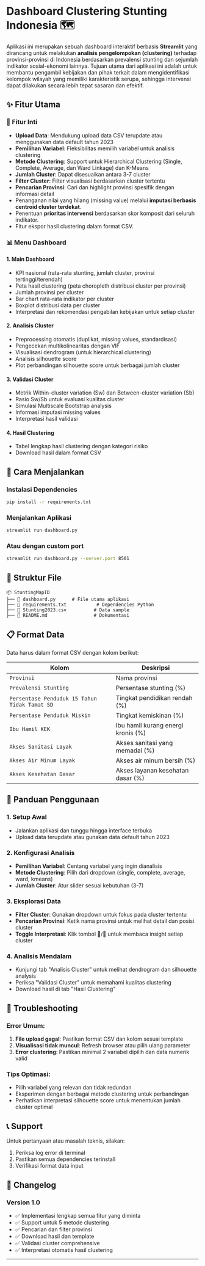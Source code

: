 # Dashboard Clustering Stunting Indonesia 🗺️

Aplikasi ini merupakan sebuah dashboard interaktif berbasis **Streamlit** yang dirancang untuk melakukan **analisis pengelompokan (clustering)** terhadap provinsi-provinsi di Indonesia berdasarkan prevalensi stunting dan sejumlah indikator sosial-ekonomi lainnya. Tujuan utama dari aplikasi ini adalah untuk membantu pengambil kebijakan dan pihak terkait dalam mengidentifikasi kelompok wilayah yang memiliki karakteristik serupa, sehingga intervensi dapat dilakukan secara lebih tepat sasaran dan efektif.

## ✨ Fitur Utama

### 🎯 Fitur Inti
- **Upload Data**: Mendukung upload data CSV terupdate atau menggunakan data default tahun 2023 
- **Pemilihan Variabel**: Fleksibilitas memilih variabel untuk analisis clustering
- **Metode Clustering**: Support untuk Hierarchical Clustering (Single, Complete, Average, dan Ward Linkage) dan K-Means
- **Jumlah Cluster**: Dapat disesuaikan antara 3-7 cluster
- **Filter Cluster**: Filter visualisasi berdasarkan cluster tertentu
- **Pencarian Provinsi**: Cari dan highlight provinsi spesifik dengan informasi detail
- Penanganan nilai yang hilang (missing value) melalui **imputasi berbasis centroid cluster terdekat**.
- Penentuan **prioritas intervensi** berdasarkan skor komposit dari seluruh indikator.
- Fitur ekspor hasil clustering dalam format CSV.



### 📊 Menu Dashboard

#### 1. **Main Dashboard**
- KPI nasional (rata-rata stunting, jumlah cluster, provinsi tertinggi/terendah)
- Peta hasil clustering (peta choropleth distribusi cluster per provinsi)
- Jumlah provinsi per cluster
- Bar chart rata-rata indikator per cluster
- Boxplot distribusi data per cluster
- Interpretasi dan rekomendasi pengabilan kebijakan untuk setiap cluster

#### 2. **Analisis Cluster**
- Preprocessing otomatis (duplikat, missing values, standardisasi)
- Pengecekan multikolinearitas dengan VIF
- Visualisasi dendrogram (untuk hierarchical clustering)
- Analisis silhouette score
- Plot perbandingan silhouette score untuk berbagai jumlah cluster

#### 3. **Validasi Cluster**
- Metrik Within-cluster variation (Sw) dan Between-cluster variation (Sb)
- Rasio Sw/Sb untuk evaluasi kualitas cluster
- Simulasi Multiscale Bootstrap analysis
- Informasi imputasi missing values
- Interpretasi hasil validasi

#### 4. **Hasil Clustering**
- Tabel lengkap hasil clustering dengan kategori risiko
- Download hasil dalam format CSV


## 🚀 Cara Menjalankan

### Instalasi Dependencies
```bash
pip install -r requirements.txt
```

### Menjalankan Aplikasi
```bash
streamlit run dashboard.py
```

### Atau dengan custom port
```bash
streamlit run dashboard.py --server.port 8501
```

## 📁 Struktur File

```
📦 StuntingMapID
├── 📄 dashboard.py      # File utama aplikasi
├── 📄 requirements.txt           # Dependencies Python
├── 📄 Stunting2023.csv          # Data sample
├── 📄 README.md                 # Dokumentasi
```

## 📋 Format Data

Data harus dalam format CSV dengan kolom berikut:

| Kolom | Deskripsi |
|-------|-----------|
| `Provinsi` | Nama provinsi |
| `Prevalensi Stunting` | Persentase stunting (%) |
| `Persentase Penduduk 15 Tahun Tidak Tamat SD` | Tingkat pendidikan rendah (%) |
| `Persentase Penduduk Miskin` | Tingkat kemiskinan (%) |
| `Ibu Hamil KEK` | Ibu hamil kurang energi kronis (%) |
| `Akses Sanitasi Layak` | Akses sanitasi yang memadai (%) |
| `Akses Air Minum Layak` | Akses air minum bersih (%) |
| `Akses Kesehatan Dasar` | Akses layanan kesehatan dasar (%) |

## 🎨 Panduan Penggunaan

### 1. **Setup Awal**
- Jalankan aplikasi dan tunggu hingga interface terbuka
- Upload data terupdate atau gunakan data default tahun 2023

### 2. **Konfigurasi Analisis**
- **Pemilihan Variabel**: Centang variabel yang ingin dianalisis
- **Metode Clustering**: Pilih dari dropdown (single, complete, average, ward, kmeans)
- **Jumlah Cluster**: Atur slider sesuai kebutuhan (3-7)

### 3. **Eksplorasi Data**
- **Filter Cluster**: Gunakan dropdown untuk fokus pada cluster tertentu
- **Pencarian Provinsi**: Ketik nama provinsi untuk melihat detail dan posisi cluster
- **Toggle Interpretasi**: Klik tombol 🔽/🔼 untuk membaca insight setiap cluster

### 4. **Analisis Mendalam**
- Kunjungi tab "Analisis Cluster" untuk melihat dendrogram dan silhouette analysis
- Periksa "Validasi Cluster" untuk memahami kualitas clustering
- Download hasil di tab "Hasil Clustering"


## 🔧 Troubleshooting

### Error Umum:
1. **File upload gagal**: Pastikan format CSV dan kolom sesuai template
2. **Visualisasi tidak muncul**: Refresh browser atau pilih ulang parameter
3. **Error clustering**: Pastikan minimal 2 variabel dipilih dan data numerik valid

### Tips Optimasi:
- Pilih variabel yang relevan dan tidak redundan
- Eksperimen dengan berbagai metode clustering untuk perbandingan
- Perhatikan interpretasi silhouette score untuk menentukan jumlah cluster optimal

## 📞 Support

Untuk pertanyaan atau masalah teknis, silakan:
1. Periksa log error di terminal
2. Pastikan semua dependencies terinstall
3. Verifikasi format data input

## 📝 Changelog

### Version 1.0
- ✅ Implementasi lengkap semua fitur yang diminta
- ✅ Support untuk 5 metode clustering
- ✅ Pencarian dan filter provinsi
- ✅ Download hasil dan template
- ✅ Validasi cluster comprehensive
- ✅ Interpretasi otomatis hasil clustering

---
